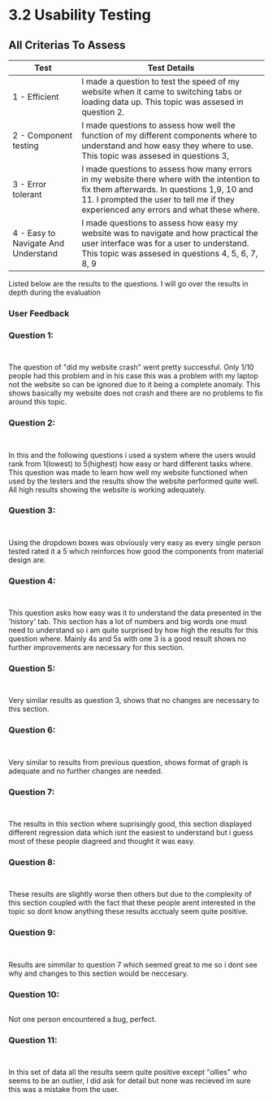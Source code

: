 # 3.2 Usability Testing

## All Criterias To Assess

| Test                                | Test Details                                                                                                                                                                                                                      |
| ----------------------------------- | --------------------------------------------------------------------------------------------------------------------------------------------------------------------------------------------------------------------------------- |
| 1 - Efficient                       | I made a question to test the speed of my website when it came to switching tabs or loading data up. This topic was assesed in question 2.                                                                                        |
| 2 - Component testing               | I made questions to assess how well the function of my different components where to understand and how easy they where to use. This topic was assesed in questions 3,                                                            |
| 3 - Error tolerant                  | I made questions to assess how many errors in my website there where with the intention to fix them afterwards. In questions 1,9, 10 and 11. I prompted the user to tell me if they experienced any errors and what these where.  |
| 4 - Easy to Navigate And Understand | I made questions to assess how easy my website was to navigate and how practical the user interface was for a user to understand. This topic was assesed in questions 4, 5, 6, 7, 8, 9                                            |

Listed below are the results to the questions. I will go over the results in depth during the evaluation

### User Feedback

### Question 1:



<figure><img src="../.gitbook/assets/image (26).png" alt=""><figcaption></figcaption></figure>

<figure><img src="../.gitbook/assets/image (49).png" alt=""><figcaption></figcaption></figure>

The question of "did my website crash" went pretty successful. Only 1/10 people had this problem and in his case this was a problem with my laptop not the website so can be ignored due to it being a complete anomaly. This shows basically my website does not crash and there are no problems to fix around this topic.



### Question 2:

<figure><img src="../.gitbook/assets/image (2) (1) (1) (1) (1).png" alt=""><figcaption></figcaption></figure>

<figure><img src="../.gitbook/assets/image (69).png" alt=""><figcaption></figcaption></figure>

In this and the following questions i used a system where the users would rank from 1(lowest) to 5(highest) how easy or hard different tasks where. This question was made to learn how well my website functioned when used by the testers and the results show the website performed quite well. All high results showing the website is working adequately.

###

### Question 3:

&#x20;  &#x20;

<figure><img src="../.gitbook/assets/image (37).png" alt=""><figcaption></figcaption></figure>

<figure><img src="../.gitbook/assets/image (64).png" alt=""><figcaption></figcaption></figure>

&#x20;Using the dropdown boxes was obviously very easy as every single person tested rated it a 5 which reinforces how good the components from material design are.

### Question 4:

<figure><img src="../.gitbook/assets/image (38).png" alt=""><figcaption></figcaption></figure>

<figure><img src="../.gitbook/assets/image (65).png" alt=""><figcaption></figcaption></figure>

This question asks how easy was it to understand the data presented in the 'history' tab. This section has a lot of numbers and big words one must need to understand so i am quite surprised by how high the results for this question where. Mainly 4s and 5s with one 3 is a good result shows no further improvements are necessary for this section.

### Question 5:

<figure><img src="../.gitbook/assets/image (39).png" alt=""><figcaption></figcaption></figure>

<figure><img src="../.gitbook/assets/image (60).png" alt=""><figcaption></figcaption></figure>

Very similar results as question 3, shows that no changes are necessary to this section.



### Question 6:

<figure><img src="../.gitbook/assets/image (40).png" alt=""><figcaption></figcaption></figure>

<figure><img src="../.gitbook/assets/image (58).png" alt=""><figcaption></figcaption></figure>

Very similar to results from previous question, shows format of graph is adequate and no further changes are needed.



### Question 7:

<figure><img src="../.gitbook/assets/image (41).png" alt=""><figcaption></figcaption></figure>

<figure><img src="../.gitbook/assets/image (57).png" alt=""><figcaption></figcaption></figure>

The results in this section where suprisingly good, this section displayed different regression data which isnt the easiest to understand but i guess most of these people diagreed and thought it was easy.



### Question 8:

<figure><img src="../.gitbook/assets/image (42).png" alt=""><figcaption></figcaption></figure>

<figure><img src="../.gitbook/assets/image (56).png" alt=""><figcaption></figcaption></figure>

These results are slightly worse then others but due to the complexity of this section coupled with the fact that these people arent interested in the topic so dont know anything these results acctualy seem quite positive.



### Question 9:

<figure><img src="../.gitbook/assets/image (43).png" alt=""><figcaption></figcaption></figure>

<figure><img src="../.gitbook/assets/image (66).png" alt=""><figcaption></figcaption></figure>

Results are simmilar to question 7 which seemed great to me so i dont see why and changes to this section would be neccesary.



### Question 10:

<figure><img src="../.gitbook/assets/image (44).png" alt=""><figcaption></figcaption></figure>

Not one person encountered a bug, perfect.



### Question 11:

<figure><img src="../.gitbook/assets/image (45).png" alt=""><figcaption></figcaption></figure>

<figure><img src="../.gitbook/assets/image (67).png" alt=""><figcaption></figcaption></figure>

In this set of data all the results seem quite positive except "ollies" who seems to be an outlier, I did ask for detail but none was recieved im sure this was a mistake from the user.&#x20;
